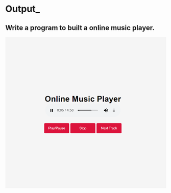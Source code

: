 # Output_
## Write a program to built a online music player.

![Music Player](https://raw.githubusercontent.com/princekunal101/web-design/main/screenshot/OnlineMusicPlayer-2024-01-28-233034.png)